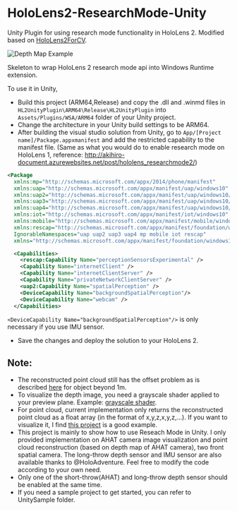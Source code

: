 # HoloLens2-ResearchMode-Unity
Unity Plugin for using research mode functionality in HoloLens 2. Modified based on [HoloLens2ForCV](https://github.com/microsoft/HoloLens2ForCV).

![Depth Map Example](https://github.com/petergu684/HoloLens2-ResearchMode-Unity/blob/master/DepthMapExample.jpg)

Skeleton to wrap HoloLens 2 research mode api into Windows Runtime extension. 

To use it in Unity,
- Build this project (ARM64,Release) and copy the .dll and .winmd files in `HL2UnityPlugin\ARM64\Release\HL2UnityPlugin` into `Assets/Plugins/WSA/ARM64` folder of your Unity project.
- Change the architecture in your Unity build settings to be ARM64.
- After building the visual studio solution from Unity, go to `App/[Project name]/Package.appxmanifest` and add the restricted capability to the manifest file. (Same as what you would do to enable research mode on HoloLens 1, reference: http://akihiro-document.azurewebsites.net/post/hololens_researchmode2/)
```xml 
<Package 
  xmlns:mp="http://schemas.microsoft.com/appx/2014/phone/manifest" 
  xmlns:uap="http://schemas.microsoft.com/appx/manifest/uap/windows10" 
  xmlns:uap2="http://schemas.microsoft.com/appx/manifest/uap/windows10/2" 
  xmlns:uap3="http://schemas.microsoft.com/appx/manifest/uap/windows10/3" 
  xmlns:uap4="http://schemas.microsoft.com/appx/manifest/uap/windows10/4" 
  xmlns:iot="http://schemas.microsoft.com/appx/manifest/iot/windows10" 
  xmlns:mobile="http://schemas.microsoft.com/appx/manifest/mobile/windows10" 
  xmlns:rescap="http://schemas.microsoft.com/appx/manifest/foundation/windows10/restrictedcapabilities" 
  IgnorableNamespaces="uap uap2 uap3 uap4 mp mobile iot rescap" 
  xmlns="http://schemas.microsoft.com/appx/manifest/foundation/windows10"> 
```

```xml
  <Capabilities>
    <rescap:Capability Name="perceptionSensorsExperimental" />
    <Capability Name="internetClient" />
    <Capability Name="internetClientServer" />
    <Capability Name="privateNetworkClientServer" />
    <uap2:Capability Name="spatialPerception" />
    <DeviceCapability Name="backgroundSpatialPerception"/>
    <DeviceCapability Name="webcam" />
  </Capabilities>
```
`<DeviceCapability Name="backgroundSpatialPerception"/>` is only necessary if you use IMU sensor. 
- Save the changes and deploy the solution to your HoloLens 2.


## Note:
- The reconstructed point cloud still has the offset problem as is described [here](https://github.com/microsoft/HoloLens2ForCV/issues/12) for object beyond 1m.
- To visualize the depth image, you need a grayscale shader applied to your preview plane. Example: [grayscale shader](https://github.com/qian256/HoloLensARToolKit/blob/master/HoloLensARToolKit/Assets/Sample/Grayscale.shader).
- For point cloud, current implementation only returns the reconstructed point cloud as a float array (in the format of x,y,z,x,y,z,...). If you want to visualize it, I find [this project](https://github.com/MarekKowalski/LiveScan3D-Hololens) is a good example.
- This project is mainly to show how to use Reseach Mode in Unity. I only provided implementation on AHAT camera image visualization and point cloud reconstruction (based on depth map of AHAT camera), two front spatial camera. The long-throw depth sensor and IMU sensor are also available thanks to @HoloAdventure. Feel free to modify the code according to your own need.
- Only one of the short-throw(AHAT) and long-throw depth sensor should be enabled at the same time.
- If you need a sample project to get started, you can refer to UnitySample folder.
